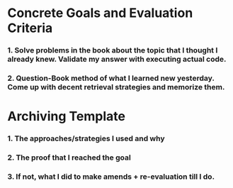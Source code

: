 <!-- 
For syntax, I'll organize it in a way that accords with actual need in a text file. 
For the others, I will find the root problem and solving ideas of each concept and try to formalize the ideas into the concepts. 
I'll try to explain before reading if I have already heard about it. If all I explained is contained in the way I imagined, I will skip that topic. 
If not, I will make a thought process that can naturally induce the information and memorize the process with mnemonic techniques.
-->

# Concrete Goals and Evaluation Criteria
<!-- 
1. Make it fun.
2. Make it specific, measurable, provable.
3. Make it last.
-->
### 1. Solve problems in the book about the topic that I thought I already knew. Validate my answer with executing actual code.
### 2. Question-Book method of what I learned new yesterday. Come up with decent retrieval strategies and memorize them.
# Archiving Template
<!-- The main points are not to cheat myself that I understood when I actually didn't, and review my thought process. So try to include at least these: -->
### 1. The approaches/strategies I used and why
### 2. The proof that I reached the goal
### 3. If not, what I did to make amends + re-evaluation till I do.
